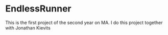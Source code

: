 # EndlessRunner

This is the first project of the second year on MA. I do this project together with Jonathan Kievits
